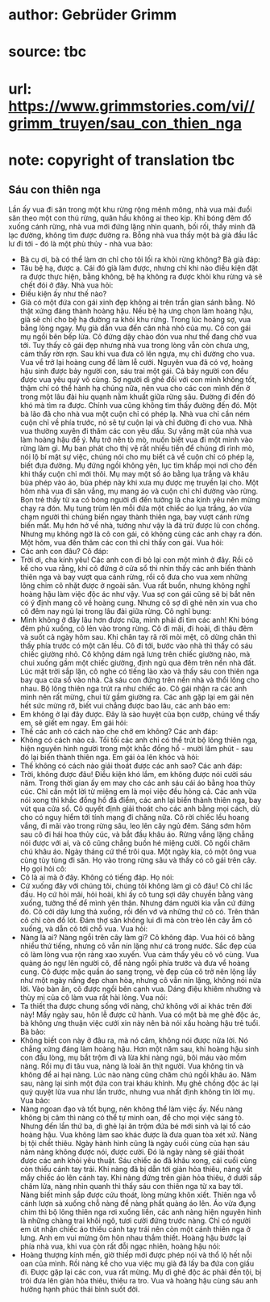 # author: Gebrüder Grimm
# source: tbc
# url: https://www.grimmstories.com/vi//grimm_truyen/sau_con_thien_nga
# note: copyright of translation tbc

## Sáu con thiên nga 

Lần ấy vua đi săn trong một khu rừng rộng mênh mông, nhà vua mải đuổi
săn theo một con thú rừng, quân hầu không ai theo kịp.
Khi bóng đêm đổ xuống cánh rừng, nhà vua mới đứng lặng nhìn quanh, bối
rối, thấy mình đã lạc đường, không tìm được đường ra. Bỗng nhà vua thấy
một bà già đầu lắc lư đi tới - đó là một phù thủy - nhà vua bảo:
- Bà cụ ơi, bà có thể làm ơn chỉ cho tôi lối ra khỏi rừng không?
Bà già đáp:
- Tâu bệ hạ, được ạ. Cái đó già làm được, nhưng chỉ khi nào điều kiện
đặt ra được thực hiện, bằng không, bệ hạ không ra được khỏi khu rừng và
sẽ chết đói ở đây.
Nhà vua hỏi:
- Điều kiện ấy như thế nào?
- Già có một đứa con gái xinh đẹp không ai trên trần gian sánh bằng. Nó
thật xứng đáng thành hoàng hậu. Nếu bệ hạ ưng chọn làm hoàng hậu, già sẽ
chỉ cho bệ hạ đường ra khỏi khu rừng.
Trong lúc hoảng sợ, vua bằng lòng ngay. Mụ già dẫn vua đến căn nhà nhỏ
của mụ. Cô con gái mụ ngồi bên bếp lửa. Cô đứng dậy chào đón vua như thể
đang chờ vua tới. Tuy thấy cô gái đẹp nhưng nhà vua trong lòng vẫn còn
chưa ưng, cảm thấy rờn rợn. Sau khi vua đưa cô lên ngựa, mụ chỉ đường
cho vua. Vua về trở lại hoàng cung để làm lễ cưới.
Nguyên vua đã có vợ, hoàng hậu sinh được bảy người con, sáu trai một
gái. Cả bảy người con đều được vua yêu quý vô cùng. Sợ người dì ghẻ đối
với con mình không tốt, thậm chí có thể hành hạ chúng nữa, nên vua cho
các con mình đến ở trong một lâu đài hiu quạnh nằm khuất giữa rừng sâu.
Đường đi đến đó khó mà tìm ra được. Chính vua cũng không tìm thấy đường
đến đó. Một bà lão đã cho nhà vua một cuộn chỉ có phép lạ. Nhà vua chỉ
cần ném cuộn chỉ về phía trước, nó sẽ tự cuộn lại và chỉ đường đi cho
vua.
Nhà vua thường xuyên đi thăm các con yêu dấu. Sự vắng mặt của nhà vua
làm hoàng hậu để ý. Mụ trở nên tò mò, muốn biết vua đi một mình vào rừng
làm gì. Mụ ban phát cho thị vệ rất nhiều tiền để chúng đi rình mò, nói
lộ bí mật sự việc, chúng nói cho mụ biết cả về cuộn chỉ có phép lạ, biết
đưa đường.
Mụ đứng ngồi không yên, lục tìm khắp mọi nơi cho đến khi thấy cuộn chỉ
mới thôi.
Mụ may một số áo bằng lụa trắng và khâu bùa phép vào áo, bùa phép này
khi xưa mụ được mẹ truyền lại cho.
Một hôm nhà vua đi săn vắng, mụ mang áo và cuộn chỉ chỉ đường vào rừng.
Bọn trẻ thấy từ xa có bóng người đi đến tưởng là cha kính yêu nên mừng
chạy ra đón. Mụ tung trùm lên mỗi đứa một chiếc áo lụa trắng, áo vừa
chạm người thì chúng biến ngay thành thiên nga, bay vượt cánh rừng biến
mất.
Mụ hớn hở về nhà, tưởng như vậy là đã trừ được lũ con chồng. Nhưng mụ
không ngờ là cô con gái, cô không cùng các anh chạy ra đón.
Một hôm, vua đến thăm các con thì chỉ thấy con gái. Vua hỏi:
- Các anh con đâu?
Cô đáp:
- Trời ơi, cha kính yêu! Các anh con đi bỏ lại con một mình ở đây.
Rồi cô kể cho vua rằng, khi cô đứng ở cửa sổ thì nhìn thấy các anh biến
thành thiên nga và bay vượt qua cánh rừng, rồi cô đưa cho vua xem những
lông chim cô nhặt được ở ngoài sân.
Vua rất buồn, nhưng không nghĩ hoàng hậu làm việc độc ác như vậy. Vua sợ
con gái cũng sẽ bị bắt nên có ý định mang cô về hoàng cung. Nhưng cô sợ
dì ghẻ nên xin vua cho cô đêm nay ngủ lại trong lâu đài giữa rừng. Cô
nghĩ bụng:
- Mình không ở đây lâu hơn được nữa, mình phải đi tìm các anh!
Khi bóng đêm phủ xuống, cô lẻn vào trong rừng. Cô đi mãi, đi hoài, đi
thâu đêm và suốt cả ngày hôm sau. Khi chân tay rã rời mỏi mệt, cô dừng
chân thì thấy phía trước có một căn lều. Cô đi tới, bước vào nhà thì
thấy có sáu chiếc giường nhỏ. Cô không dám ngả lưng trên chiếc giường
nào, mà chui xuống gầm một chiếc giường, định ngủ qua đêm trên nền nhà
đất.
Lúc mặt trời sắp lặn, cô nghe có tiếng lào xào và thấy sáu con thiên nga
bay qua cửa sổ vào nhà. Cả sáu con đứng trên nền nhà và thổi lông cho
nhau. Bộ lông thiên nga trút ra như chiếc áo. Cô gái nhận ra các anh
mình nên rất mừng, chui từ gầm giường ra. Các anh gặp lại em gái nên hết
sức mừng rỡ, biết vui chẳng được bao lâu, các anh bảo em:
- Em không ở lại đây được. Đây là sào huyệt của bọn cướp, chúng về thấy
em, sẽ giết em ngay.
Em gái hỏi:
- Thế các anh có cách nào che chở em không?
Các anh đáp:
- Không có cách nào cả. Tối tối các anh chỉ có thể trút bộ lông thiên
nga, hiện nguyên hình người trong một khắc đồng hồ - mười lăm phút - sau
đó lại biến thành thiên nga.
Em gái òa lên khóc và hỏi:
- Thế không có cách nào giải thoát được các anh sao?
Các anh đáp:
- Trời, không được đâu! Điều kiện khó lắm, em không được nói cười sáu
năm. Trong thời gian ấy em may cho các anh sáu cái áo bằng hoa thủy cúc.
Chỉ cần một lời từ miệng em là mọi việc đều hỏng cả.
Các anh vừa nói xong thì khắc đồng hồ đã điểm, các anh lại biến thành
thiên nga, bay vút qua cửa sổ.
Cô quyết định giải thoát cho các anh bằng mọi cách, dù cho có nguy hiểm
tới tính mạng đi chăng nữa. Cô rời chiếc lều hoang vắng, đi mãi vào
trong rừng sâu, leo lên cây ngủ đêm. Sáng sớm hôm sau cô đi hái hoa thủy
cúc, và bắt đầu khâu áo. Rừng vắng lặng chẳng nói được với ai, và cô
cũng chẳng buồn hé miệng cười. Cô ngồi chăm chú khâu áo.
Ngày tháng cứ thế trôi qua. Một ngày kia, có một ông vua cùng tùy tùng
đi săn. Họ vào trong rừng sâu và thấy có cô gái trên cây. Họ gọi hỏi
cô:
- Cô là ai mà ở đây.
Không có tiếng đáp. Họ nói:
- Cứ xuống đây với chúng tôi, chúng tôi không làm gì cô đâu!
Cô chỉ lắc đầu. Họ cứ hỏi mãi, hỏi hoài, khi ấy cô tung sợi dây chuyền
bằng vàng xuống, tưởng thế để mình yên thân. Nhưng đám người kia vẫn cứ
đứng đó. Cô cởi dây lưng thả xuống, rồi đến vớ và những thứ cô có. Trên
thân cô chỉ còn đồ lót. Đám thợ săn không lui đi mà còn trèo lên cây ẵm
cô xuống, và dẫn cô tới chỗ vua. Vua hỏi:
- Nàng là ai? Nàng ngồi trên cây làm gì?
Cô không đáp. Vua hỏi cô bằng nhiều thứ tiếng, nhưng cô vẫn nín lặng như
cá trong nước. Sắc đẹp của cô làm lòng vua rộn ràng xao xuyến. Vua cảm
thấy yêu cô vô cùng. Vua quàng áo ngự lên người cô, để nàng ngồi phía
trước và đưa về hoàng cung. Cô được mặc quần áo sang trọng, vẻ đẹp của
cô trở nên lộng lẫy như một ngày nắng đẹp chan hòa, nhưng cô vẫn nín
lặng, không nói nửa lời. Vào bàn ăn, cô được ngồi bên cạnh vua. Dáng
điệu khiêm nhường và thùy mị của cô làm vua rất hài lòng. Vua nói:
- Ta thiết tha được chung sống với nàng, chứ không với ai khác trên đời
này!
Mấy ngày sau, hôn lễ được cử hành.
Vua có một bà mẹ ghẻ độc ác, bà không ưng thuận việc cưới xin này nên bà
nói xấu hoàng hậu trẻ tuổi. Bà bảo:
- Không biết con này ở đâu ra, mà nó câm, không nói được nửa lời. Nó
chẳng xứng đáng làm hoàng hậu.
Hơn một năm sau, khi hoàng hậu sinh con đầu lòng, mụ bắt trộm đi và lừa
khi nàng ngủ, bôi máu vào mồm nàng. Rồi mụ đi tâu vua, nàng là loài ăn
thịt người. Vua không tin và không để ai hại nàng. Lúc nào nàng cũng
chăm chú ngồi khâu áo. Năm sau, nàng lại sinh một đứa con trai kháu
khỉnh. Mụ ghẻ chồng độc ác lại quỷ quyệt lừa vua như lần trước, nhưng
vua nhất định không tin lời mụ. Vua bảo:
- Nàng ngoan đạo và tốt bụng, nên không thể làm việc ấy. Nếu nàng không
bị câm thì nàng có thể tự minh oan, để cho mọi việc sáng tỏ.
Nhưng đến lần thứ ba, dì ghẻ lại ăn trộm đứa bé mới sinh và lại tố cáo
hoàng hậu. Vua không làm sao khác được là đưa quan tòa xét xử. Nàng bị
tội chết thiêu.
Ngày hành hình cũng là ngày cuối cùng của hạn sáu năm nàng không được
nói, được cười.
Đó là ngày nàng sẽ giải thoát được các anh khỏi yêu thuật. Sáu chiếc áo
đã khâu xong, cái cuối cùng còn thiếu cánh tay trái. Khi nàng đã bị dẫn
tới giàn hỏa thiêu, nàng vắt mấy chiếc áo lên cánh tay. Khi nàng đứng
trên giàn hỏa thiêu, ở dưới sắp châm lửa, nàng nhìn quanh thì thấy sáu
con thiên nga từ xa bay tới. Nàng biết mình sắp được cứu thoát, lòng
mừng khôn xiết.
Thiên nga vỗ cánh lượn sà xuống chỗ nàng để nàng phất quàng áo lên. Áo
vừa đụng chim thì bộ lông thiên nga rơi xuống liền, các anh nàng hiện
nguyên hình là những chàng trai khôi ngô, tươi cười đứng trước nàng. Chỉ
có người em út nhận chiếc áo thiếu cánh tay trái nên còn một cánh thiên
nga ở lưng. Anh em vui mừng ôm hôn nhau thắm thiết. Hoàng hậu bước lại
phía nhà vua, khi vua còn rất đỗi ngạc nhiên, hoàng hậu nói:
- Hoàng thượng kính mến, giờ thiếp mới được phép nói và thổ lộ hết nỗi
oan của mình.
Rồi nàng kể cho vua việc mụ già đã lấy ba đứa con giấu đi. Được gặp lại
các con, vua rất mừng. Mụ dì ghẻ độc ác phải đền tội, bị trói đưa lên
giàn hỏa thiêu, thiêu ra tro.
Vua và hoàng hậu cùng sáu anh hưởng hạnh phúc thái bình suốt đời.
